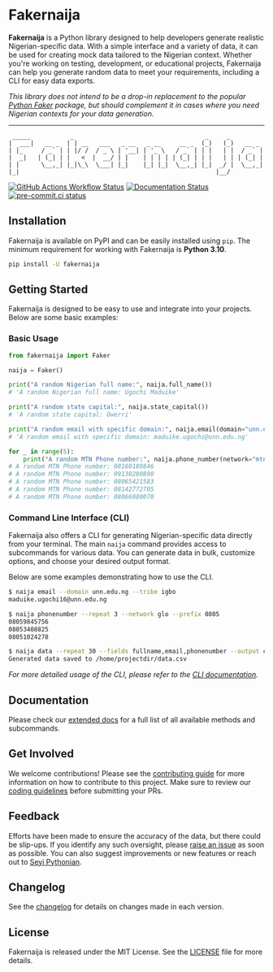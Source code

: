 # Fakernaija

**Fakernaija** is a Python library designed to help developers generate realistic Nigerian-specific data. With a simple interface and a variety of data, it can be used for creating mock data tailored to the Nigerian context. Whether you're working on testing, development, or educational projects, Fakernaija can help you generate random data to meet your requirements, including a CLI for easy data exports.

_This library does not intend to be a drop-in replacement to the popular [Python Faker](https://faker.readthedocs.io/en/master/) package, but should complement it in cases where you need Nigerian contexts for your data generation._

----

```text
 _____           _                                    _     _
|  ___|   __ _  | | __   ___   _ __   _ __     __ _  (_)   (_)   __ _
| |_     / _` | | |/ /  / _ \ | '__| | '_ \   / _` | | |   | |  / _` |
|  _|   | (_| | |   <  |  __/ | |    | | | | | (_| | | |   | | | (_| |
| |      \__,_| |_|\_\  \___| |_|    |_| |_|  \__,_| |_|  _/ |  \__,_|
|_|                                                      |__/

```

[![GitHub Actions Workflow Status](https://img.shields.io/github/actions/workflow/status/Pythonian/fakernaija/.github%2Fworkflows%2Fci.yml)](https://github.com/Pythonian/fakernaija/actions)
[![Documentation Status](https://readthedocs.org/projects/fakernaija/badge/?version=latest)](https://fakernaija.readthedocs.io/en/latest/?badge=latest)
[![pre-commit.ci status](https://results.pre-commit.ci/badge/github/Pythonian/fakernaija/main.svg)](https://results.pre-commit.ci/latest/github/Pythonian/fakernaija/main)

## Installation

Fakernaija is available on PyPI and can be easily installed using `pip`. The minimum requirement for working with Fakernaija is **Python 3.10**.

```bash
pip install -U fakernaija
```

## Getting Started

Fakernaija is designed to be easy to use and integrate into your projects. Below are some basic examples:

### Basic Usage

```python
from fakernaija import Faker

naija = Faker()

print("A random Nigerian full name:", naija.full_name())
# 'A random Nigerian full name: Ugochi Maduike'

print("A random state capital:", naija.state_capital())
# 'A random state capital: Owerri'

print("A random email with specific domain:", naija.email(domain="unn.edu.ng"))
# 'A random email with specific domain: maduike.ugochi@unn.edu.ng'

for _ in range(5):
    print("A random MTN Phone number:", naija.phone_number(network="mtn"))
# A random MTN Phone number: 08160189846
# A random MTN Phone number: 09130280890
# A random MTN Phone number: 08065421583
# A random MTN Phone number: 08142772705
# A random MTN Phone number: 08066980070
```

### Command Line Interface (CLI)

Fakernaija also offers a CLI for generating Nigerian-specific data directly from your terminal. The main `naija` command provides access to subcommands for various data. You can generate data in bulk, customize options, and choose your desired output format.

Below are some examples demonstrating how to use the CLI.

```bash
$ naija email --domain unn.edu.ng --tribe igbo
maduike.ugochi16@unn.edu.ng

$ naija phonenumber --repeat 3 --network glo --prefix 0805
08059845756
08053408825
08051024278

$ naija data --repeat 30 --fields fullname,email,phonenumber --output csv
Generated data saved to /home/projectdir/data.csv
```

_For more detailed usage of the CLI, please refer to the [CLI documentation](https://fakernaija.readthedocs.io/en/latest/cli.html)._

## Documentation

Please check our [extended docs](https://fakernaija.readthedocs.io/en/latest/) for a full list of all available methods and subcommands.

## Get Involved

We welcome contributions! Please see the [contributing guide](https://fakernaija.readthedocs.io/en/latest/contributing.html) for more information on how to contribute to this project. Make sure to review our [coding guidelines](https://fakernaija.readthedocs.io/en/latest/contributing.html#coding-guidelines) before submitting your PRs.

## Feedback

Efforts have been made to ensure the accuracy of the data, but there could be slip-ups. If you identify any such oversight, please [raise an issue](https://github.com/Pythonian/fakernaija/issues/new/choose) as soon as possible. You can also suggest improvements or new features or reach out to [Seyi Pythonian](https://twitter.com/Ajibel).

## Changelog

See the [changelog](https://fakernaija.readthedocs.io/en/latest/changelog.html) for details on changes made in each version.

## License

Fakernaija is released under the MIT License. See the [LICENSE](https://fakernaija.readthedocs.io/en/latest/license.html) file for more details.
